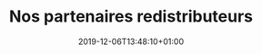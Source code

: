 ---
title: Nos partenaires redistributeurs
date: 2019-12-06T13:48:10+01:00
layout: redistributeurs
menu:
  main:
    parent: redistribuer
    weight: 1
illu: /img/page-redistribuer/redistributeurs_intro.svg
intro: 
    first: "Depuis le début, Règles Élémentaires a fait le choix éthique et moral de ne pas assurer directement la redistribution auprès des femmes dans le besoin, mais de passer par des partenaires redistributeurs spécialisés, à l’instar du Samusocial de Paris, de la Croix Rouge, du Secours Populaire et de nombreux autres acteurs répartis sur tout le territoire. Ce choix s’explique par deux raisons : "
    list:
        bullet1: "• La volonté de ne pas démultiplier les points de contact pour les femmes dans le besoin"
        bullet2: "• La réalité d’un sujet qui a trait à l’intime et qui entraîne bien souvent un grand nombre de questions liées à la santé sexuelle et reproductive nécessitant un accompagnement médical"
fonctionnement:
    title1: le
    title2: fonctionnement
    text1: "Règles Élémentaires lutte contre la précarité menstruelle en organisant des collectes de protections d’hygiène intime dont les produits sont ensuite remis à des associations et autres organisations professionnelles qui interviennent au plus près des femmes en situation de précarité."
    text2: "Afin de devenir partenaire redistributeur, vous devez être une organisation qui agit dans le cadre de la lutte contre la précarité et le mal-logement. Si l’activité et les valeurs de votre organisation correspondent, un membre de l’équipe Règles Élémentaires vous contactera pour prendre plus d’informations, ensuite une convention de partenariat sera signée par les deux parties et enfin, des produits seront mis à votre disposition selon la disponibilité des protections périodiques, ainsi que nos capacités et les vôtres en termes de stockage et de transport."
    photo: /img/page-redistribuer/photo-distrib.png
carousel: true
---
